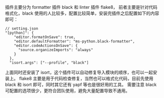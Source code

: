 插件主要分为 formatter 插件 black 和 linter 插件 flake8，
前者主要是针对代码格式化，black 使用的人比较多，配置比较简单，安装完插件之后配置如下的内容即可：
```
// setting.json
"[python]": {
    "editor.formatOnSave": true,
    "editor.defaultFormatter": "ms-python.black-formatter",
    "editor.codeActionsOnSave": {
      "source.organizeImports": "always"
    }
  },
  "isort.args": ["--profile", "black"]
```
上面同时还安装了 isort，这个插件可以自动修复导入模块的顺序，也可以一起安装上。
flake8 主要是用于代码检查修复，当然也可以格式化代码，目前先使用 black 和 isort 即可，同时其它还有 yapf 等也是很好用的工具。
需要注意 black 可配置的选项很少，更符合团队使用，避免大量配置导致不通用。